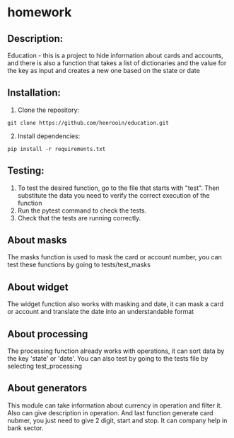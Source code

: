 # homework
## Description:
Education - this is a project to hide information about cards and accounts, and there is also a function that takes a list of dictionaries and the value for the key as input and creates a new one based on the state or date
## Installation:

1. Clone the repository:
```
git clone https://github.com/heerooin/education.git
```
2. Install dependencies:
```
pip install -r requirements.txt
```
## Testing:
1. To test the desired function, go to the file that starts with "test". Then substitute the data you need to verify the correct execution of the function
2. Run the pytest command to check the tests.
3. Check that the tests are running correctly.

## About masks

The masks function is used to mask the card or account number, you can test these functions by going to tests/test_masks

## About widget

The widget function also works with masking and date, it can mask a card or account and translate the date into an understandable format

## About processing

The processing function already works with operations, it can sort data by the key 'state' or 'date'. You can also test by going to the tests file by selecting test_processing

## About generators

This module can take information about currency in operation and filter it. Also can give description in operation.
And last function generate card nubmer, you just need to give 2 digit, start and stop. It can company help in bank sector.